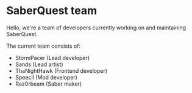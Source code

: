 # SaberQuest team
Hello, we're a team of developers currently working on and maintaining SaberQuest.

The current team consists of:
- StormPacer (Lead developer)
- Sands (Lead artist)
- ThaNightHawk (Frontend developer)
- Speecil (Mod developer)
- Raz0rbeam (Saber maker)
